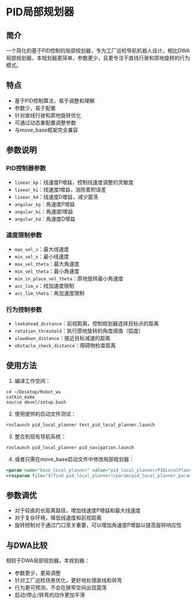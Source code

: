 # PID局部规划器

## 简介

一个简化的基于PID控制的局部规划器，专为工厂巡检导航机器人设计。相比DWA局部规划器，本规划器更简单，参数更少，且更专注于直线行驶和原地旋转的行为模式。

## 特点

- 基于PID控制算法，易于调整和理解
- 参数少，易于配置
- 针对直线行驶和原地旋转优化
- 可通过动态重配置调整参数
- 与move_base框架完全兼容

## 参数说明

### PID控制器参数
- `linear_kp`：线速度P增益，控制线速度调整的灵敏度
- `linear_ki`：线速度I增益，消除累积误差
- `linear_kd`：线速度D增益，减少震荡
- `angular_kp`：角速度P增益
- `angular_ki`：角速度I增益
- `angular_kd`：角速度D增益

### 速度限制参数
- `max_vel_x`：最大线速度
- `min_vel_x`：最小线速度
- `max_vel_theta`：最大角速度
- `min_vel_theta`：最小角速度
- `min_in_place_vel_theta`：原地旋转最小角速度
- `acc_lim_x`：线加速度限制
- `acc_lim_theta`：角加速度限制

### 行为控制参数
- `lookahead_distance`：前视距离，控制规划器选择目标点的距离
- `rotation_threshold`：执行原地旋转的角度阈值（弧度）
- `slowdown_distance`：接近目标减速的距离
- `obstacle_check_distance`：障碍物检查距离

## 使用方法

1. 编译工作空间：
```
cd ~/Desktop/Robot_ws
catkin_make
source devel/setup.bash
```

2. 使用提供的启动文件测试：
```
roslaunch pid_local_planner test_pid_local_planner.launch
```

3. 整合到现有导航系统：
```
roslaunch pid_local_planner pid_navigation.launch
```

4. 或者只需在move_base启动文件中修改局部规划器：
```xml
<param name="base_local_planner" value="pid_local_planner/PIDLocalPlanner"/>
<rosparam file="$(find pid_local_planner)/param/pid_local_planner_params.yaml" command="load"/>
```

## 参数调优

- 对于较直的长距离路径，增加线速度P增益和最大线速度
- 对于复杂环境，降低线速度和前视距离
- 旋转控制对于通过门口至关重要，可以增加角速度P增益以提高旋转响应性

## 与DWA比较

相较于DWA局部规划器，本规划器：
- 参数更少，更易调整
- 针对工厂巡检场景优化，更好地处理直线和转弯
- 行为更可预测，不会在狭窄空间出现震荡
- 启动/停止/转弯的动作更加平滑
